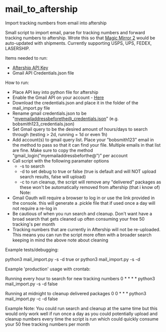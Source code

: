 # mail_to_aftership
Import tracking numbers from email into aftership

Small script to import email, parse for tracking numbers and forward tracking numbers to aftership. Wrote this so that [Magic Mirror 2](https://github.com/MichMich/MagicMirror) would be auto-updated with shipments. Currently supporting USPS, UPS, FEDEX, LASERSHIP.

Items needed to run:
  - [Aftership API Key](https://admin.aftership.com/settings/api-keys)
  - Gmail API Credentials.json file
  
How to run:
  - Place API key into python file for aftership
  - Enable the Gmail API on your account - [Here](https://developers.google.com/gmail/api/quickstart/python) 
  - Download the credentials.json and place it in the folder of the mail_import.py file
  - Rename gmail credentials.json to be "myemailaddressbeforethe@_credentials.json" (e.g. bobsmith123_credentials.json)
  - Set Gmail query to be the desired amount of hours/days to search through (testing > 2d, running = 1d or even 1h)
  - Add account(s) to gmail query list. Place your "bobsmith123" email in the method to pass so that it can find your file. Multiple emails in that list are fine. Make sure to copy the method "gmail_login("myemailaddressbeforthe@")" per account
  - Call script with the following paramater options
    - -s to search 
    - -d to set debug to true or false (true is default and will NOT upload search results, false will upload)
    - -c to run cleanup, the script will remove any "delivered" packages as these won't be automatically removed from aftership (that i know of)
Note:
  - Gmail Oauth will require a browser to log in or use the link provided in the console. this will generate a .pickle file that if used once a day will not require a re-log in
  - Be cautious of when you run search and cleanup. Don't want have a broad search that gets cleaned up often consuming your free 50 tracking's per month
  - Tracking numbers that are currently in Aftership will not be re-uploaded. This means you can run the script more often with a broader search keeping in mind the above note about cleaning
  
Example tests/debugging:

python3 mail_import.py -s -d true 
or 
python3 mail_import.py -s -d

Example 'production' usage with crontab:

Running every hour to search for new tracking numbers
0 * * * * python3 mail_import.py -s -d false

Running at midnight to cleanup delivered packages 
0 0 * * * python3 mail_import.py -c -d false

Example Note: You could run search and cleanup at the same time but this would only work well if run once a day as you
could potentially upload and cleanup numbers every time the script is run which could quickly consume your 50 free tracking numbers per month